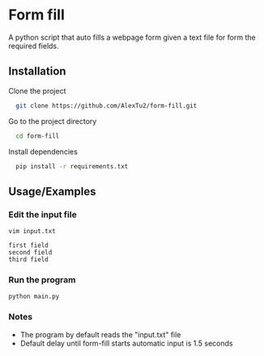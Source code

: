
# Form fill
A python script that auto fills a webpage form given a text file for form the required fields.







## Installation 

Clone the project

```bash
  git clone https://github.com/AlexTu2/form-fill.git
```

Go to the project directory

```bash
  cd form-fill
```

Install dependencies

```bash
  pip install -r requirements.txt
```

    
## Usage/Examples

### Edit the input file
```
vim input.txt
```
```
first field
second field
third field
```

### Run the program
```
python main.py
```

### Notes
* The program by default reads the "input.txt" file
* Default delay until form-fill starts automatic input is 1.5 seconds



  
